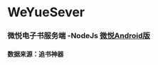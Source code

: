 # WeYueSever
### 微悦电子书服务端 -NodeJs [微悦Android版](https://github.com/AldrichLL/WeYueReader)
#### 数据来源：追书神器
